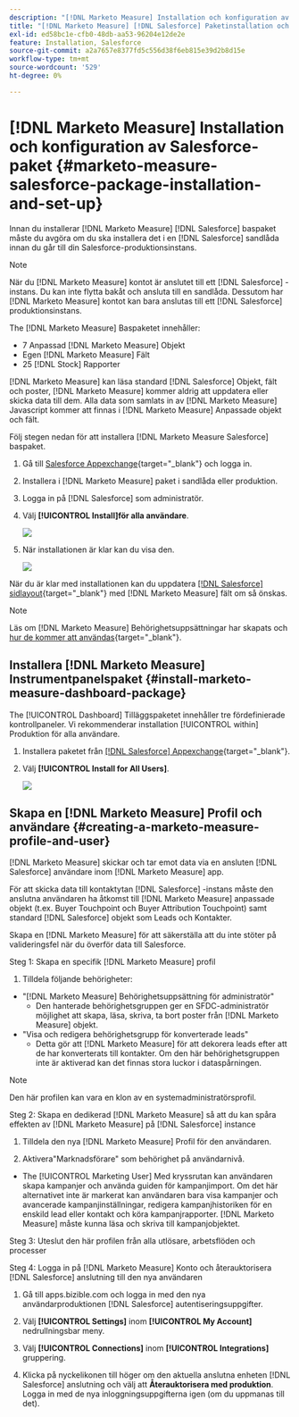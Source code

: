 ```yaml
---
description: "[!DNL Marketo Measure] Installation och konfiguration av Salesforce-paket - [!DNL Marketo Measure] - Produktdokumentation"
title: "[!DNL Marketo Measure] [!DNL Salesforce] Paketinstallation och konfiguration"
exl-id: ed58bc1e-cfb0-48db-aa53-96204e12de2e
feature: Installation, Salesforce
source-git-commit: a2a7657e8377fd5c556d38f6eb815e39d2b8d15e
workflow-type: tm+mt
source-wordcount: '529'
ht-degree: 0%

---
```


# [!DNL Marketo Measure] Installation och konfiguration av Salesforce-paket {#marketo-measure-salesforce-package-installation-and-set-up}

Innan du installerar [!DNL Marketo Measure] [!DNL Salesforce] baspaket måste du avgöra om du ska installera det i en [!DNL Salesforce] sandlåda innan du går till din Salesforce-produktionsinstans.

>[!NOTE]
>
>När du [!DNL Marketo Measure] kontot är anslutet till ett [!DNL Salesforce] -instans. Du kan inte flytta bakåt och ansluta till en sandlåda. Dessutom har [!DNL Marketo Measure] kontot kan bara anslutas till ett [!DNL Salesforce] produktionsinstans.

The [!DNL Marketo Measure] Baspaketet innehåller:

* 7 Anpassad [!DNL Marketo Measure] Objekt
* Egen [!DNL Marketo Measure] Fält
* 25 [!DNL Stock] Rapporter

[!DNL Marketo Measure] kan läsa standard [!DNL Salesforce] Objekt, fält och poster, [!DNL Marketo Measure] kommer aldrig att uppdatera eller skicka data till dem. Alla data som samlats in av [!DNL Marketo Measure] Javascript kommer att finnas i [!DNL Marketo Measure] Anpassade objekt och fält.

Följ stegen nedan för att installera [!DNL Marketo Measure Salesforce] baspaket.

1. Gå till [Salesforce Appexchange](https://appexchange.salesforce.com/appxListingDetail?listingId=a0N3000000B3KLuEAN){target="_blank"} och logga in.

1. Installera i [!DNL Marketo Measure] paket i sandlåda eller produktion.

1. Logga in på [!DNL Salesforce] som administratör.

1. Välj **[!UICONTROL Install]för alla användare**.

   ![](assets/marketo-measure-salesforce-package-installation-and-set-up-1.png)

1. När installationen är klar kan du visa den.

   ![](assets/marketo-measure-salesforce-package-installation-and-set-up-2.png)

När du är klar med installationen kan du uppdatera [[!DNL Salesforce] sidlayout](/help/configuration-and-setup/marketo-measure-and-salesforce/page-layout-instructions.md){target="_blank"} med [!DNL Marketo Measure] fält om så önskas.

>[!NOTE]
>
>Läs om [!DNL Marketo Measure] Behörighetsuppsättningar har skapats och [hur de kommer att användas](/help/configuration-and-setup/marketo-measure-and-salesforce/marketo-measure-permission-sets.md){target="_blank"}.

## Installera [!DNL Marketo Measure] Instrumentpanelspaket {#install-marketo-measure-dashboard-package}

The [!UICONTROL Dashboard] Tilläggspaketet innehåller tre fördefinierade kontrollpaneler. Vi rekommenderar installation [!UICONTROL within] Produktion för alla användare.

1. Installera paketet från [[!DNL Salesforce] Appexchange](https://login.salesforce.com/packaging/installPackage.apexp?p0=04t610000001jI6){target="_blank"}.

1. Välj **[!UICONTROL Install for All Users]**.

   ![](assets/marketo-measure-salesforce-package-installation-and-set-up-3.png)

## Skapa en [!DNL Marketo Measure] Profil och användare {#creating-a-marketo-measure-profile-and-user}

[!DNL Marketo Measure] skickar och tar emot data via en ansluten [!DNL Salesforce] användare inom [!DNL Marketo Measure] app.

För att skicka data till kontaktytan [!DNL Salesforce] -instans måste den anslutna användaren ha åtkomst till [!DNL Marketo Measure] anpassade objekt (t.ex. Buyer Touchpoint och Buyer Attribution Touchpoint) samt standard [!DNL Salesforce] objekt som Leads och Kontakter.

Skapa en [!DNL Marketo Measure] för att säkerställa att du inte stöter på valideringsfel när du överför data till Salesforce.

Steg 1: Skapa en specifik [!DNL Marketo Measure] profil

1. Tilldela följande behörigheter:

* &quot;[!DNL Marketo Measure] Behörighetsuppsättning för administratör&quot;
   * Den hanterade behörighetsgruppen ger en SFDC-administratör möjlighet att skapa, läsa, skriva, ta bort poster från [!DNL Marketo Measure] objekt.
* &quot;Visa och redigera behörighetsgrupp för konverterade leads&quot;
   * Detta gör att [!DNL Marketo Measure] för att dekorera leads efter att de har konverterats till kontakter. Om den här behörighetsgruppen inte är aktiverad kan det finnas stora luckor i dataspårningen.

>[!NOTE]
>
>Den här profilen kan vara en klon av en systemadministratörsprofil.

Steg 2: Skapa en dedikerad [!DNL Marketo Measure] så att du kan spåra effekten av [!DNL Marketo Measure] på [!DNL Salesforce] instance

1. Tilldela den nya [!DNL Marketo Measure] Profil för den användaren.

1. Aktivera&quot;Marknadsförare&quot; som behörighet på användarnivå.

* The [!UICONTROL Marketing User] Med kryssrutan kan användaren skapa kampanjer och använda guiden för kampanjimport. Om det här alternativet inte är markerat kan användaren bara visa kampanjer och avancerade kampanjinställningar, redigera kampanjhistoriken för en enskild lead eller kontakt och köra kampanjrapporter. [!DNL Marketo Measure] måste kunna läsa och skriva till kampanjobjektet.

Steg 3: Uteslut den här profilen från alla utlösare, arbetsflöden och processer

Steg 4: Logga in på [!DNL Marketo Measure] Konto och återauktorisera [!DNL Salesforce] anslutning till den nya användaren

1. Gå till apps.bizible.com och logga in med den nya användarproduktionen [!DNL Salesforce] autentiseringsuppgifter.

1. Välj **[!UICONTROL Settings]** inom **[!UICONTROL My Account]** nedrullningsbar meny.

1. Välj **[!UICONTROL Connections]** inom **[!UICONTROL Integrations]** gruppering.

1. Klicka på nyckelikonen till höger om den aktuella anslutna enheten [!DNL Salesforce] anslutning och välj att **Återauktorisera med produktion**. Logga in med de nya inloggningsuppgifterna igen (om du uppmanas till det).
